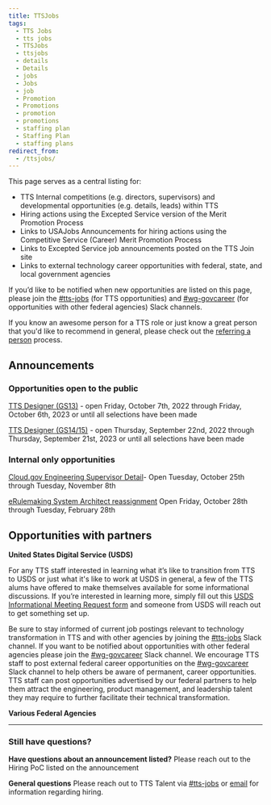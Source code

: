 ```yaml
---
title: TTSJobs
tags:
  - TTS Jobs
  - tts jobs
  - TTSJobs
  - ttsjobs
  - details
  - Details
  - jobs
  - Jobs
  - job
  - Promotion
  - Promotions
  - promotion
  - promotions
  - staffing plan
  - Staffing Plan
  - staffing plans
redirect_from:
  - /ttsjobs/
---
```


This page serves as a central listing for:

- TTS Internal competitions (e.g. directors, supervisors) and developmental opportunities (e.g. details, leads) within TTS
- Hiring actions using the Excepted Service version of the Merit Promotion Process
- Links to USAJobs Announcements for hiring actions using the Competitive Service (Career) Merit Promotion Process
- Links to Excepted Service job announcements posted on the TTS Join site
- Links to external technology career opportunities with federal, state, and local government agencies

If you’d like to be notified when new opportunities are listed on this page, please join the [\#tts-jobs](https://gsa-tts.slack.com/messages/tts-jobs/) (for TTS opportunities) and [\#wg-govcareer](https://gsa-tts.slack.com/messages/wg-govcareer) (for opportunities with other federal agencies) Slack channels.

If you know an awesome person for a TTS role or just know a great person that you'd like to recommend in general, please check out the [referring a person]({{site.baseurl}}/office-of-operations/talent/#referring-a-person) process.

## Announcements

### Opportunities open to the public

[TTS Designer (GS13)](https://join.tts.gsa.gov/join/tts-designer13/) - open Friday, October 7th, 2022 through Friday, October 6th, 2023 or until all selections have been made

[TTS Designer (GS14/15)](https://join.tts.gsa.gov/join/tts-designer/) - open Thursday, September 22nd, 2022 through Thursday, September 21st, 2023 or until all selections have been made

### Internal only opportunities

[C﻿loud.gov Engineering Supervisor Detail](https://docs.google.com/document/d/1CyEJR3drLRzatriFAWqVzrY4OJ1p21P89cPnMb3RmMU/edit?usp=sharing)- Open Tuesday, October 25th through Tuesday, November 8th

[](https://docs.google.com/document/d/1CyEJR3drLRzatriFAWqVzrY4OJ1p21P89cPnMb3RmMU/edit?usp=sharing)[e﻿Rulemaking System Architect reassignment](https://docs.google.com/document/d/1_zVyD23nTsalKQz0vmIZTs6SmjYPt5PjIZW57qXV5UA/edit) Open Friday, October 28th through Tuesday, February 28th

## Opportunities with partners

**United States Digital Service (USDS)**

For any TTS staff interested in learning what it’s like to transition from TTS to USDS or just what it's like to work at USDS in general, a few of the TTS alums have offered to make themselves available for some informational discussions. If you’re interested in learning more, simply fill out this [USDS Informational Meeting Request form](https://docs.google.com/forms/d/e/1FAIpQLSfzbkhF6ahHv8-mu3BOpl6l7qg_kVyHuGUpDMcA-cPW60BfoQ/viewform?usp=sf_link) and someone from USDS will reach out to get something set up.

Be sure to stay informed of current job postings relevant to technology transformation in TTS and with other agencies by joining the [\#tts-jobs](https://gsa-tts.slack.com/messages/tts-jobs/) Slack channel. If you want to be notified about opportunities with other federal agencies please join the [\#wg-govcareer](https://gsa-tts.slack.com/messages/wg-govcareer) Slack channel. We encourage TTS staff to post external federal career opportunities on the [\#wg-govcareer](https://gsa-tts.slack.com/messages/wg-govcareer) Slack channel to help others be aware of permanent, career opportunities. TTS staff can post opportunities advertised by our federal partners to help them attract the engineering, product management, and leadership talent they may require to further facilitate their technical transformation.

**Various Federal Agencies**

---

### Still have questions?

**Have questions about an announcement listed?** Please reach out to the Hiring PoC listed on the announcement

**General questions** Please reach out to TTS Talent via [\#tts-jobs](https://gsa-tts.slack.com/messages/tts-jobs/) or [email](mailto:tts-talentteam@gsa.gov) for information regarding hiring.
